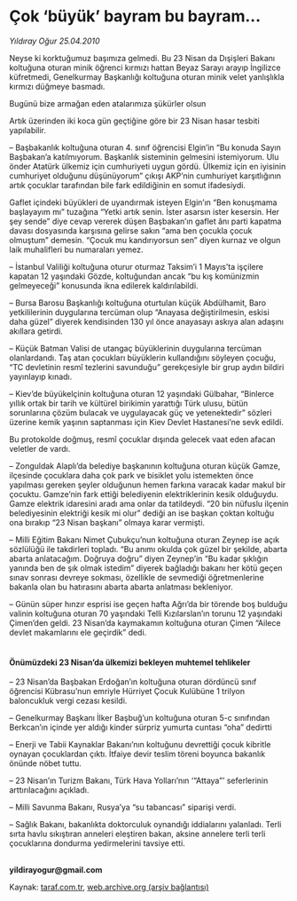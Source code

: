 # Çok ‘büyük’ bayram bu bayram...

*Yıldıray Oğur 25.04.2010*

<div class="yazi"><p>Neyse ki korktuğumuz başımıza gelmedi. Bu 23 Nisan da Dışişleri Bakanı koltuğuna oturan minik öğrenci kırmızı hattan Beyaz Sarayı arayıp İngilizce küfretmedi, Genelkurmay Başkanlığı koltuğuna oturan minik velet yanlışlıkla kırmızı düğmeye basmadı.</p>
<p>Bugünü bize armağan eden atalarımıza şükürler olsun</p>
<p>Artık üzerinden iki koca gün geçtiğine göre bir 23 Nisan hasar tesbiti yapılabilir.</p>
<p>– Başbakanlık koltuğuna oturan 4. sınıf öğrencisi Elgin’in “Bu konuda Sayın Başbakan’a katılmıyorum. Başkanlık sisteminin gelmesini istemiyorum. Ulu önder Atatürk ülkemiz için cumhuriyeti uygun gördü. Ülkemiz için en iyisinin cumhuriyet olduğunu düşünüyorum” çıkışı AKP’nin cumhuriyet karşıtlığının artık çocuklar tarafından bile fark edildiğinin en somut ifadesiydi. </p>
<p>Gaflet içindeki büyükleri de uyandırmak isteyen Elgin’ın “Ben konuşmama başlayayım mı” tuzağına “Yetki artık senin. İster asarsın ister kesersin. Her şey sende” diye cevap vererek düşen Başbakan’ın gaflet ânı parti kapatma davası dosyasında karşısına gelirse sakın “ama ben çocukla çocuk olmuştum” demesin. “Çocuk mu kandırıyorsun sen” diyen kurnaz ve olgun laik muhalifleri bu numaraları yemez.</p>
<p>– İstanbul Valiliği koltuğuna oturur oturmaz Taksim’i 1 Mayıs’ta işçilere kapatan 12 yaşındaki Gözde, koltuğundan ancak “bu kış komünizmin gelmeyeceği” konusunda ikna edilerek kaldırılabildi.</p>
<p>– Bursa Barosu Başkanlığı koltuğuna oturtulan küçük Abdülhamit, Baro yetkililerinin duygularına tercüman olup “Anayasa değiştirilmesin, eskisi daha güzel” diyerek kendisinden 130 yıl önce anayasayı askıya alan adaşını akıllara getirdi.</p>
<p>– Küçük Batman Valisi de utangaç büyüklerinin duygularına tercüman olanlardandı. Taş atan çocukları büyüklerin kullandığını söyleyen çocuğu, “TC devletinin resmî tezlerini savunduğu” gerekçesiyle bir grup aydın bildiri yayınlayıp kınadı.</p>
<p>– Kiev’de büyükelçinin koltuğuna oturan 12 yaşındaki Gülbahar, “Binlerce yıllık ortak bir tarih ve kültürel birikimin yarattığı Türk ulusu, bütün sorunlarına çözüm bulacak ve uygulayacak güç ve yetenektedir” sözleri üzerine kemik yaşının saptanması için Kiev Devlet Hastanesi’ne sevk edildi.</p>
<p>Bu protokolde doğmuş, resmî çocuklar dışında gelecek vaat eden afacan veletler de vardı. </p>
<p>– Zonguldak Alaplı’da belediye başkanının koltuğuna oturan küçük Gamze, ilçesinde çocuklara daha çok park ve bisiklet yolu istemekten önce yapılması gereken şeyler olduğunun hemen farkına varacak kadar makul bir çocuktu. Gamze’nin fark ettiği belediyenin elektriklerinin kesik olduğuydu. Gamze elektrik idaresini aradı ama onlar da tatildeydi. “20 bin nüfuslu ilçenin belediyesinin elektriği kesik mi olur” dediği an ise başkan çoktan koltuğu ona bırakıp “23 Nisan başkanı” olmaya karar vermişti.</p>
<p>– Milli Eğitim Bakanı Nimet Çubukçu’nun koltuğuna oturan Zeynep ise açık sözlülüğü ile takdirleri topladı. “Bu anımı okulda çok güzel bir şekilde, abarta abarta anlatacağım. Doğruya doğru” diyen Zeynep’in “Bu kadar şıklığın yanında ben de şık olmak istedim” diyerek bağladığı bakanı her kötü geçen sınav sonrası devreye sokması, özellikle de sevmediği öğretmenlerine bakanla olan bu hatırasını abarta abarta anlatması bekleniyor.</p>
<p>– Günün süper hınzır esprisi ise geçen hafta Ağrı’da bir törende boş bulduğu valinin koltuğuna oturan 70 yaşındaki Telli Kızılarslan’ın torunu 12 yaşındaki Çimen’den geldi. 23 Nisan’da kaymakamın koltuğuna oturan Çimen “Ailece devlet makamlarını ele geçirdik” dedi.</p>
<h4><br/>Önümüzdeki 23 Nisan’da ülkemizi bekleyen muhtemel tehlikeler</h4>
<p>– 23 Nisan’da Başbakan Erdoğan’ın koltuğuna oturan dördüncü sınıf öğrencisi Kübrasu’nun emriyle Hürriyet Çocuk Kulübüne 1 trilyon baloncukluk vergi cezası kesildi.</p>
<p>– Genelkurmay Başkanı İlker Başbuğ’un koltuğuna oturan 5-c sınıfından Berkcan’ın içinde yer aldığı kinder sürpriz yumurta cuntası “oha” dedirtti</p>
<p>– Enerji ve Tabii Kaynaklar Bakanı’nın koltuğunu devrettiği çocuk kibritle oynayan çocuklardan çıktı. İtfaiye devir teslim töreni boyunca bakanlık önünde nöbet tuttu.</p>
<p>– 23 Nisan’ın Turizm Bakanı, Türk Hava Yolları’nın ‘“Attaya”’ seferlerinin arttırılacağını açıkladı. </p>
<p>– Milli Savunma Bakanı, Rusya’ya “su tabancası” siparişi verdi. </p>
<p>– Sağlık Bakanı, bakanlıkta doktorculuk oynandığı iddialarını yalanladı. Terli sırta havlu sıkıştıran anneleri eleştiren bakan, aksine annelere terli terli çocuklarına dondurma yedirmelerini tavsiye etti.</p>
<p><b><br/>yildirayogur@gmail.com</b></p></div>

Kaynak: [taraf.com.tr](http://www.taraf.com.tr:80/makale/11029.htm), [web.archive.org (arşiv bağlantısı)](http://web.archive.org/web/20100428214933/http://www.taraf.com.tr:80/makale/11029.htm)
